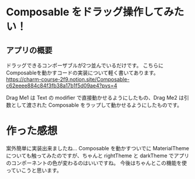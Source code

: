 # Composable をドラッグ操作してみたい！
## アプリの概要
ドラッグできるコンポーザブルが2つ並んでいるだけです。
こちらにComposableを動かすコードの実装について軽く書いてあります。
https://charm-course-2f9.notion.site/Composable-c62eeee884c84f3fb38a17b1f5d09ae4?pvs=4

Drag Me1 は Text の modifier で直接動かせるようにしたもの、Drag Me2 は引数として渡された Composable をラップして動かせるようにしたものです。

# 作った感想
案外簡単に実装出来ましたね...
Composable を動かすついでに MaterialTheme についても触ってみたのですが、ちゃんと rightTheme と darkTheme でアプリのコンポーネントの色が変わるのはいいですね。
今後はちゃんとこの機能を使っていこうと思います。
